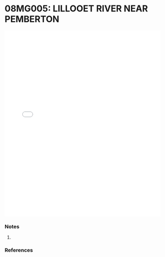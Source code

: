 # 08MG005: LILLOOET RIVER NEAR PEMBERTON

<iframe src="/distribution_estimation/_static/stations/08MG005_fdc.html" width="100%" height="600" frameborder="0"></iframe>

### Notes
1. 

### References

